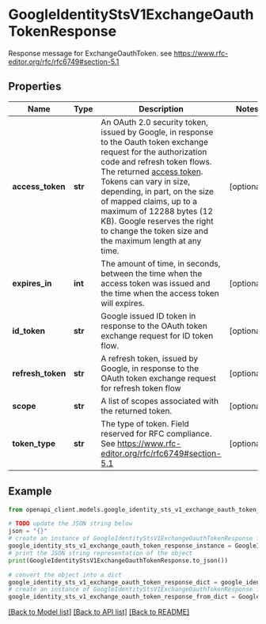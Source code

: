 # GoogleIdentityStsV1ExchangeOauthTokenResponse

Response message for ExchangeOauthToken. see https://www.rfc-editor.org/rfc/rfc6749#section-5.1

## Properties

Name | Type | Description | Notes
------------ | ------------- | ------------- | -------------
**access_token** | **str** | An OAuth 2.0 security token, issued by Google, in response to the Oauth token exchange request for the authorization code and refresh token flows. The returned [access token](https://www.rfc-editor.org/rfc/rfc6749#section-4.1.4). Tokens can vary in size, depending, in part, on the size of mapped claims, up to a maximum of 12288 bytes (12 KB). Google reserves the right to change the token size and the maximum length at any time. | [optional] 
**expires_in** | **int** | The amount of time, in seconds, between the time when the access token was issued and the time when the access token will expires. | [optional] 
**id_token** | **str** | Google issued ID token in response to the OAuth token exchange request for ID token flow. | [optional] 
**refresh_token** | **str** | A refresh token, issued by Google, in response to the OAuth token exchange request for refresh token flow | [optional] 
**scope** | **str** | A list of scopes associated with the returned token. | [optional] 
**token_type** | **str** | The type of token. Field reserved for RFC compliance. See https://www.rfc-editor.org/rfc/rfc6749#section-5.1 | [optional] 

## Example

```python
from openapi_client.models.google_identity_sts_v1_exchange_oauth_token_response import GoogleIdentityStsV1ExchangeOauthTokenResponse

# TODO update the JSON string below
json = "{}"
# create an instance of GoogleIdentityStsV1ExchangeOauthTokenResponse from a JSON string
google_identity_sts_v1_exchange_oauth_token_response_instance = GoogleIdentityStsV1ExchangeOauthTokenResponse.from_json(json)
# print the JSON string representation of the object
print(GoogleIdentityStsV1ExchangeOauthTokenResponse.to_json())

# convert the object into a dict
google_identity_sts_v1_exchange_oauth_token_response_dict = google_identity_sts_v1_exchange_oauth_token_response_instance.to_dict()
# create an instance of GoogleIdentityStsV1ExchangeOauthTokenResponse from a dict
google_identity_sts_v1_exchange_oauth_token_response_from_dict = GoogleIdentityStsV1ExchangeOauthTokenResponse.from_dict(google_identity_sts_v1_exchange_oauth_token_response_dict)
```
[[Back to Model list]](../README.md#documentation-for-models) [[Back to API list]](../README.md#documentation-for-api-endpoints) [[Back to README]](../README.md)


